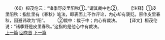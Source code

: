 　　（66）桓茂伦云：“诸季野皮里阳秋①。”谓其裁中也②。
　　【注释】①皮里阳秋：指肚里有《春秋》笔法，即表面上不作评论，内心却有褒贬。原作皮里春秋，因避讳改为“阳”。
　　②裁中：裁于中；内心有裁决。
　　【译文】桓茂伦说：“诸季野是皮里春秋。”这指的是他心中有裁决。
<br>[上一篇](08_065) [回卷首](08_000) [下一篇](08_067)
